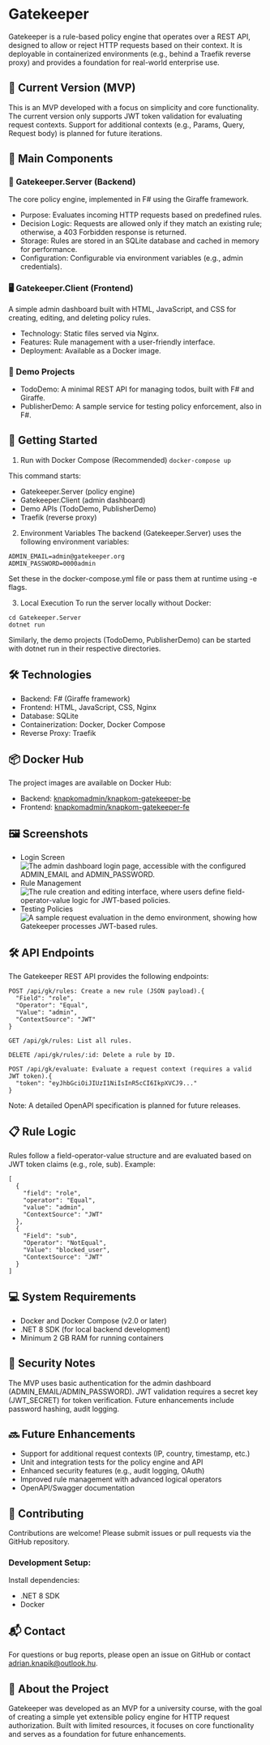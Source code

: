 # Gatekeeper
Gatekeeper is a rule-based policy engine that operates over a REST API, designed to allow or reject HTTP requests based on their context. It is deployable in containerized environments (e.g., behind a Traefik reverse proxy) and provides a foundation for real-world enterprise use.
## 📌 Current Version (MVP)
This is an MVP developed with a focus on simplicity and core functionality. The current version only supports JWT token validation for evaluating request contexts. Support for additional contexts (e.g., Params, Query, Request body) is planned for future iterations.

## 🔧 Main Components
### 🧠 Gatekeeper.Server (Backend)
The core policy engine, implemented in F# using the Giraffe framework.

- Purpose: Evaluates incoming HTTP requests based on predefined rules.
- Decision Logic: Requests are allowed only if they match an existing rule; otherwise, a 403 Forbidden response is returned.
- Storage: Rules are stored in an SQLite database and cached in memory for performance.
- Configuration: Configurable via environment variables (e.g., admin credentials).

### 🖥 Gatekeeper.Client (Frontend)
A simple admin dashboard built with HTML, JavaScript, and CSS for creating, editing, and deleting policy rules.

- Technology: Static files served via Nginx.
- Features: Rule management with a user-friendly interface.
- Deployment: Available as a Docker image.

### 🧪 Demo Projects

- TodoDemo: A minimal REST API for managing todos, built with F# and Giraffe.
- PublisherDemo: A sample service for testing policy enforcement, also in F#.


## 🚀 Getting Started
1. Run with Docker Compose (Recommended)
```docker-compose up```

This command starts:

- Gatekeeper.Server (policy engine)
- Gatekeeper.Client (admin dashboard)
- Demo APIs (TodoDemo, PublisherDemo)
- Traefik (reverse proxy)

2. Environment Variables
The backend (Gatekeeper.Server) uses the following environment variables:
```
ADMIN_EMAIL=admin@gatekeeper.org
ADMIN_PASSWORD=0000admin
```
Set these in the docker-compose.yml file or pass them at runtime using -e flags.

3. Local Execution
To run the server locally without Docker:
```
cd Gatekeeper.Server
dotnet run
```
Similarly, the demo projects (TodoDemo, PublisherDemo) can be started with dotnet run in their respective directories.

## 🛠 Technologies

- Backend: F# (Giraffe framework)
- Frontend: HTML, JavaScript, CSS, Nginx
- Database: SQLite
- Containerization: Docker, Docker Compose
- Reverse Proxy: Traefik


## 📦 Docker Hub
The project images are available on Docker Hub:

- Backend: [knapkomadmin/knapkom-gatekeeper-be](https://hub.docker.com/r/knapkomadmin/knapkom-gatekeeper-be)
- Frontend: [knapkomadmin/knapkom-gatekeeper-fe](https://hub.docker.com/r/knapkomadmin/knapkom-gatekeeper-fe)


## 🖼 Screenshots
- Login Screen
![The admin dashboard login page, accessible with the configured ADMIN_EMAIL and ADMIN_PASSWORD.](https://knapkom.com/due/fsharp/images/gkLogin.png)
- Rule Management
![The rule creation and editing interface, where users define field-operator-value logic for JWT-based policies.](https://knapkom.com/due/fsharp/images/gkRules.png)
- Testing Policies
![A sample request evaluation in the demo environment, showing how Gatekeeper processes JWT-based rules.](https://knapkom.com/due/fsharp/images/gkTest.png)

## 🛠 API Endpoints
The Gatekeeper REST API provides the following endpoints:
```
POST /api/gk/rules: Create a new rule (JSON payload).{
  "Field": "role",
  "Operator": "Equal",
  "Value": "admin",
  "ContextSource": "JWT"
}
```
```
GET /api/gk/rules: List all rules.
```
```
DELETE /api/gk/rules/:id: Delete a rule by ID.
```
```
POST /api/gk/evaluate: Evaluate a request context (requires a valid JWT token).{
  "token": "eyJhbGciOiJIUzI1NiIsInR5cCI6IkpXVCJ9..."
}
```


Note: A detailed OpenAPI specification is planned for future releases.

## 📋 Rule Logic
Rules follow a field-operator-value structure and are evaluated based on JWT token claims (e.g., role, sub). Example:
```
[
  {
    "field": "role",
    "operator": "Equal",
    "value": "admin",
    "ContextSource": "JWT"
  },
  {
    "Field": "sub",
    "Operator": "NotEqual",
    "Value": "blocked_user",
    "ContextSource": "JWT"
  }
]
```

## 💻 System Requirements

- Docker and Docker Compose (v2.0 or later)
- .NET 8 SDK (for local backend development)
- Minimum 2 GB RAM for running containers


## 🔐 Security Notes

The MVP uses basic authentication for the admin dashboard (ADMIN_EMAIL/ADMIN_PASSWORD).
JWT validation requires a secret key (JWT_SECRET) for token verification.
Future enhancements include password hashing, audit logging.


## 🔜 Future Enhancements

- Support for additional request contexts (IP, country, timestamp, etc.)
- Unit and integration tests for the policy engine and API
- Enhanced security features (e.g., audit logging, OAuth)
- Improved rule management with advanced logical operators
- OpenAPI/Swagger documentation


## 🤝 Contributing
Contributions are welcome! Please submit issues or pull requests via the GitHub repository.
### Development Setup:

Install dependencies:
- .NET 8 SDK
- Docker


## 📬 Contact
For questions or bug reports, please open an issue on GitHub or contact adrian.knapik@outlook.hu.

## 🎯 About the Project
Gatekeeper was developed as an MVP for a university course, with the goal of creating a simple yet extensible policy engine for HTTP request authorization. Built with limited resources, it focuses on core functionality and serves as a foundation for future enhancements.
